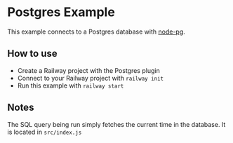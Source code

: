 # Postgres Example

This example connects to a Postgres database with
[node-pg](https://www.npmjs.com/package/pg).

## How to use

- Create a Railway project with the Postgres plugin
- Connect to your Railway project with `railway init`
- Run this example with `railway start`

## Notes

The SQL query being run simply fetches the current time in the database. It is
located in `src/index.js`
